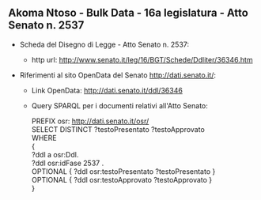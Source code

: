 ## Akoma Ntoso - Bulk Data - 16a legislatura - Atto Senato n. 2537 ##

* Scheda del Disegno di Legge - Atto Senato n. 2537:
	* http url: http://www.senato.it/leg/16/BGT/Schede/Ddliter/36346.htm

* Riferimenti al sito OpenData del Senato http://dati.senato.it/:
	* Link OpenData: http://dati.senato.it/ddl/36346
	* Query SPARQL per i documenti relativi all'Atto Senato:

        PREFIX osr: <http://dati.senato.it/osr/>  
		SELECT DISTINCT ?testoPresentato ?testoApprovato  
		WHERE  
		{  
		    ?ddl a osr:Ddl.  
		    ?ddl osr:idFase 2537 .  
		    OPTIONAL { ?ddl osr:testoPresentato ?testoPresentato }  
		    OPTIONAL { ?ddl osr:testoApprovato ?testoApprovato }  
		}
		